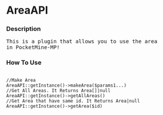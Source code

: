 # AreaAPI
### Description
<pre>
This is a plugin that allows you to use the area
in PocketMine-MP!
</pre>
### How To Use
<pre><code>
//Make Area
AreaAPI::getInstance()->makeArea($params1...)
//Get All Areas. It Returns Area[]|null
AreaAPI::getInstance()->getAllAreas()
//Get Area that have same id. It Returns Area|null
AreaAPI::getInstance()->getArea($id)</code></pre>
